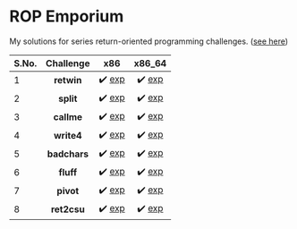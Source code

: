 # ROP Emporium

My solutions for series return-oriented programming challenges. ([see here](https://ropemporium.com/index.html))

| S.No. | Challenge           |  x86                                            | x86_64                                            |
|-------|:-------------------:|:-----------------------------------------------:|:-------------------------------------------------:|
| 1     | **retwin**          | :heavy_check_mark: [exp](./ret2win/x86/exp.py)  | :heavy_check_mark: [exp](./ret2win/x86_64/exp.py) |
| 2     | **split**           | :heavy_check_mark: [exp](./split/x86/exp.py)  | :heavy_check_mark: [exp](./split/x86_64/exp.py) |
| 3     | **callme**          | :heavy_check_mark: [exp](./callme/x86/exp.py)  | :heavy_check_mark: [exp](./callme/x86_64/exp.py) |
| 4     | **write4**          | :heavy_check_mark: [exp](./write4/x86/exp.py)  | :heavy_check_mark: [exp](./write4/x86_64/exp.py) |
| 5     | **badchars**        | :heavy_check_mark: [exp](./badchars/x86/exp.py)  | :heavy_check_mark: [exp](./badchars/x86_64/exp.py) |
| 6     | **fluff**           | :heavy_check_mark: [exp](./fluff/x86/exp.py)  | :heavy_check_mark: [exp](./fluff/x86_64/exp.py) |
| 7     | **pivot**           | :heavy_check_mark: [exp](./pivot/x86/exp.py)  | :heavy_check_mark: [exp](./pivot/x86_64/exp.py) |
| 8     | **ret2csu**         | :heavy_check_mark: [exp](./ret2csu/x86/exp.py)  | :heavy_check_mark: [exp](./ret2csu/x86_64/exp.py) |
